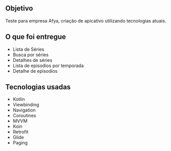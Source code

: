 ## Objetivo
Teste para empresa Afya, criação de apicativo utilizando tecnologias atuais.

## O que foi entregue

- Lista de Séries
- Busca por séries
- Detalhes de séries
- Lista de episodios por temporada
- Detalhe de episodios

## Tecnologias usadas

- Kotlin
- Viewbinding
- Navigation
- Coroutines
- MVVM
- Koin
- Retrofit
- Glide
- Paging
